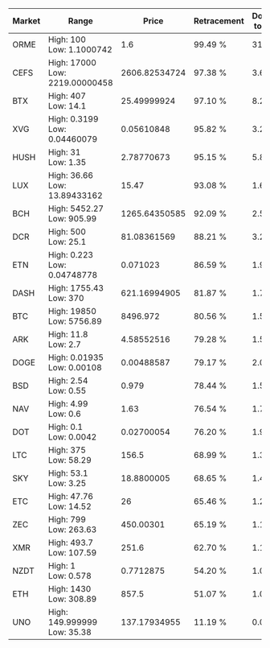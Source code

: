 | Market | Range | Price| Retracement | Doubles to 50% |
| --- | --- | --- | --- | --- |
| ORME | High: 100<br />Low: 1.1000742 | 1.6 | 99.49 % | 31.59 |
| CEFS | High: 17000<br />Low: 2219.00000458 | 2606.82534724 | 97.38 % | 3.69 |
| BTX | High: 407<br />Low: 14.1 | 25.49999924 | 97.10 % | 8.26 |
| XVG | High: 0.3199<br />Low: 0.04460079 | 0.05610848 | 95.82 % | 3.25 |
| HUSH | High: 31<br />Low: 1.35 | 2.78770673 | 95.15 % | 5.80 |
| LUX | High: 36.66<br />Low: 13.89433162 | 15.47 | 93.08 % | 1.63 |
| BCH | High: 5452.27<br />Low: 905.99 | 1265.64350585 | 92.09 % | 2.51 |
| DCR | High: 500<br />Low: 25.1 | 81.08361569 | 88.21 % | 3.24 |
| ETN | High: 0.223<br />Low: 0.04748778 | 0.071023 | 86.59 % | 1.90 |
| DASH | High: 1755.43<br />Low: 370 | 621.16994905 | 81.87 % | 1.71 |
| BTC | High: 19850<br />Low: 5756.89 | 8496.972 | 80.56 % | 1.51 |
| ARK | High: 11.8<br />Low: 2.7 | 4.58552516 | 79.28 % | 1.58 |
| DOGE | High: 0.01935<br />Low: 0.00108 | 0.00488587 | 79.17 % | 2.09 |
| BSD | High: 2.54<br />Low: 0.55 | 0.979 | 78.44 % | 1.58 |
| NAV | High: 4.99<br />Low: 0.6 | 1.63 | 76.54 % | 1.71 |
| DOT | High: 0.1<br />Low: 0.0042 | 0.02700054 | 76.20 % | 1.93 |
| LTC | High: 375<br />Low: 58.29 | 156.5 | 68.99 % | 1.38 |
| SKY | High: 53.1<br />Low: 3.25 | 18.8800005 | 68.65 % | 1.49 |
| ETC | High: 47.76<br />Low: 14.52 | 26 | 65.46 % | 1.20 |
| ZEC | High: 799<br />Low: 263.63 | 450.00301 | 65.19 % | 1.18 |
| XMR | High: 493.7<br />Low: 107.59 | 251.6 | 62.70 % | 1.19 |
| NZDT | High: 1<br />Low: 0.578 | 0.7712875 | 54.20 % | 1.02 |
| ETH | High: 1430<br />Low: 308.89 | 857.5 | 51.07 % | 1.01 |
| UNO | High: 149.999999<br />Low: 35.38 | 137.17934955 | 11.19 % | 0.00 |
